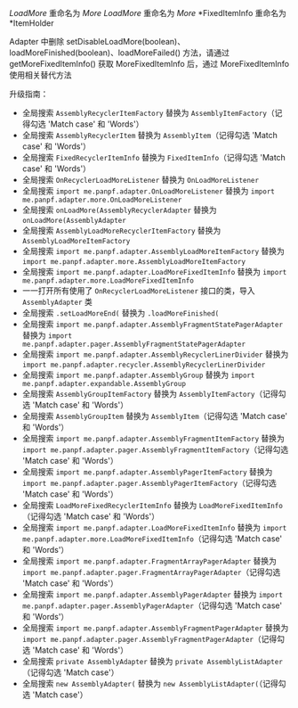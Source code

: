 *LoadMore* 重命名为 *More*
*LoadMore* 重命名为 *More*
*FixedItemInfo 重命名为 *ItemHolder

Adapter 中删除 setDisableLoadMore(boolean)、loadMoreFinished(boolean)、loadMoreFailed() 方法，请通过 getMoreFixedItemInfo() 获取 MoreFixedItemInfo 后，通过 MoreFixedItemInfo 使用相关替代方法

升级指南：
* 全局搜索 `AssemblyRecyclerItemFactory` 替换为 `AssemblyItemFactory`（记得勾选 'Match case' 和 'Words'）
* 全局搜索 `AssemblyRecyclerItem` 替换为 `AssemblyItem`（记得勾选 'Match case' 和 'Words'）
* 全局搜索 `FixedRecyclerItemInfo` 替换为 `FixedItemInfo`（记得勾选 'Match case' 和 'Words'）
* 全局搜索 `OnRecyclerLoadMoreListener` 替换为 `OnLoadMoreListener`
* 全局搜索 `import me.panpf.adapter.OnLoadMoreListener` 替换为 `import me.panpf.adapter.more.OnLoadMoreListener`
* 全局搜索 `onLoadMore(AssemblyRecyclerAdapter` 替换为 `onLoadMore(AssemblyAdapter`
* 全局搜索 `AssemblyLoadMoreRecyclerItemFactory` 替换为 `AssemblyLoadMoreItemFactory`
* 全局搜索 `import me.panpf.adapter.AssemblyLoadMoreItemFactory` 替换为 `import me.panpf.adapter.more.AssemblyLoadMoreItemFactory`
* 全局搜索 `import me.panpf.adapter.LoadMoreFixedItemInfo` 替换为 `import me.panpf.adapter.more.LoadMoreFixedItemInfo`
* 一一打开所有使用了 `OnRecyclerLoadMoreListener` 接口的类，导入 `AssemblyAdapter` 类
* 全局搜索 `.setLoadMoreEnd(` 替换为 `.loadMoreFinished(`
* 全局搜索 `import me.panpf.adapter.AssemblyFragmentStatePagerAdapter` 替换为 `import me.panpf.adapter.pager.AssemblyFragmentStatePagerAdapter`
* 全局搜索 `import me.panpf.adapter.AssemblyRecyclerLinerDivider` 替换为 `import me.panpf.adapter.recycler.AssemblyRecyclerLinerDivider`
* 全局搜索 `import me.panpf.adapter.AssemblyGroup` 替换为 `import me.panpf.adapter.expandable.AssemblyGroup`
* 全局搜索 `AssemblyGroupItemFactory` 替换为 `AssemblyItemFactory`（记得勾选 'Match case' 和 'Words'）
* 全局搜索 `AssemblyGroupItem` 替换为 `AssemblyItem`（记得勾选 'Match case' 和 'Words'）
* 全局搜索 `import me.panpf.adapter.AssemblyFragmentItemFactory` 替换为 `import me.panpf.adapter.pager.AssemblyFragmentItemFactory`（记得勾选 'Match case' 和 'Words'）
* 全局搜索 `import me.panpf.adapter.AssemblyPagerItemFactory` 替换为 `import me.panpf.adapter.pager.AssemblyPagerItemFactory`（记得勾选 'Match case' 和 'Words'）
* 全局搜索 `LoadMoreFixedRecyclerItemInfo` 替换为 `LoadMoreFixedItemInfo`（记得勾选 'Match case' 和 'Words'）
* 全局搜索 `import me.panpf.adapter.LoadMoreFixedItemInfo` 替换为 `import me.panpf.adapter.more.LoadMoreFixedItemInfo`（记得勾选 'Match case' 和 'Words'）
* 全局搜索 `import me.panpf.adapter.FragmentArrayPagerAdapter` 替换为 `import me.panpf.adapter.pager.FragmentArrayPagerAdapter`（记得勾选 'Match case' 和 'Words'）
* 全局搜索 `import me.panpf.adapter.AssemblyPagerAdapter` 替换为 `import me.panpf.adapter.pager.AssemblyPagerAdapter`（记得勾选 'Match case' 和 'Words'）
* 全局搜索 `import me.panpf.adapter.AssemblyFragmentPagerAdapter` 替换为 `import me.panpf.adapter.pager.AssemblyFragmentPagerAdapter`（记得勾选 'Match case' 和 'Words'）
* 全局搜索 `private AssemblyAdapter` 替换为 `private AssemblyListAdapter`（记得勾选 'Match case'）
* 全局搜索 `new AssemblyAdapter(` 替换为 `new AssemblyListAdapter(`（记得勾选 'Match case'）
